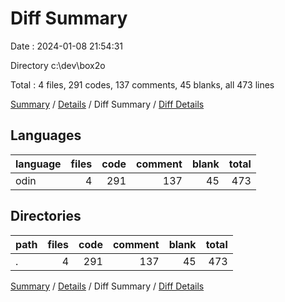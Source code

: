 # Diff Summary

Date : 2024-01-08 21:54:31

Directory c:\\dev\\box2o

Total : 4 files,  291 codes, 137 comments, 45 blanks, all 473 lines

[Summary](results.md) / [Details](details.md) / Diff Summary / [Diff Details](diff-details.md)

## Languages
| language | files | code | comment | blank | total |
| :--- | ---: | ---: | ---: | ---: | ---: |
| odin | 4 | 291 | 137 | 45 | 473 |

## Directories
| path | files | code | comment | blank | total |
| :--- | ---: | ---: | ---: | ---: | ---: |
| . | 4 | 291 | 137 | 45 | 473 |

[Summary](results.md) / [Details](details.md) / Diff Summary / [Diff Details](diff-details.md)